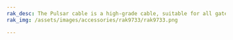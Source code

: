 ```yaml
---
rak_desc: The Pulsar cable is a high-grade cable, suitable for all gateways from the WisGate Developer series and the RAK Hotspot.
rak_img: /assets/images/accessories/rak9733/rak9733.png

---
```


<rk-redirect to="/Product-Categories/Accessories/RAK9733/Overview/" />